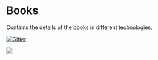 # Books

Contains the details of the books in different technologies.

[![Gitter](https://badges.gitter.im/discussions2021/community.svg)](https://gitter.im/discussions2021/community?utm_source=badge&utm_medium=badge&utm_campaign=pr-badge)

![](https://api.visitorbadge.io/api/VisitorHit?user=SurendraRedd&repo=github-visitors-badge&countColor=%237B1E7A)
